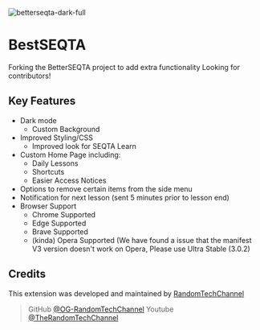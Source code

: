 ![betterseqta-dark-full](https://github.com/OG-RandomTechChannel/BestSEQTA/assets/140035326/9e51a6be-4da9-4cff-a746-070583cbddcb)

# BestSEQTA
Forking the BetterSEQTA project to add extra functionality
Looking for contributors!

## Key Features

* Dark mode
  - Custom Background
* Improved Styling/CSS
  - Improved look for SEQTA Learn
* Custom Home Page including:
  - Daily Lessons
  - Shortcuts
  - Easier Access Notices
* Options to remove certain items from the side menu
* Notification for next lesson (sent 5 minutes prior to lesson end)
* Browser Support
  - Chrome Supported
  - Edge Supported
  - Brave Supported
  - (kinda) Opera Supported (We have found a issue that the manifest V3 version doesn't work on Opera, Please use Ultra Stable (3.0.2)
    
 

## Credits

This extension was developed and maintained by [RandomTechChannel](https://github.com/OG-RandomTechChannel)

> GitHub [@OG-RandomTechChannel](https://github.com/OG-RandomTechChannel)
> Youtube [@TheRandomTechChannel](https://www.youtube.com/@TheRandomTechChannel)

